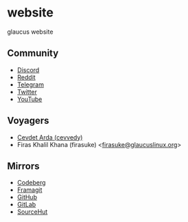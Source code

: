 # website
glaucus website

## Community
- [Discord](https://discord.gg/nDKNmNc)
- [Reddit](https://www.reddit.com/r/glaucus)
- [Telegram](https://t.me/glaucuslinux)
- [Twitter](https://twitter.com/glaucuslinux)
- [YouTube](https://www.youtube.com/@glaucuslinux)

## Voyagers
- [Cevdet Arda (cevvedy)](https://github.com/cevdetarda/)
- Firas Khalil Khana (firasuke) <[firasuke@glaucuslinux.org](
mailto:firasuke@glaucuslinux.org)>

## Mirrors
- [Codeberg](https://codeberg.org/glaucuslinux/website)
- [Framagit](https://framagit.org/glaucuslinux/website)
- [GitHub](https://github.com/glaucuslinux/website)
- [GitLab](https://gitlab.com/glaucuslinux/website)
- [SourceHut](https://git.sr.ht/~glaucuslinux/website)
